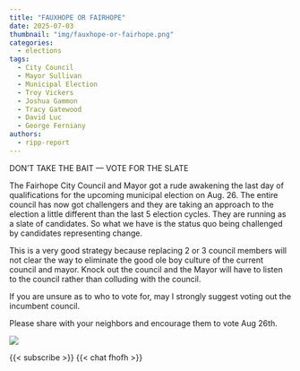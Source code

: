 ```yaml
---
title: "FAUXHOPE OR FAIRHOPE"
date: 2025-07-03
thumbnail: "img/fauxhope-or-fairhope.png"
categories: 
  - elections
tags: 
  - City Council
  - Mayor Sullivan
  - Municipal Election
  - Troy Vickers
  - Joshua Gammon
  - Tracy Gatewood
  - David Luc
  - George Ferniany
authors: 
  - ripp-report
---
```


DON’T TAKE THE BAIT — VOTE FOR THE SLATE

The Fairhope City Council and Mayor got a rude awakening the last day of qualifications for the upcoming municipal election on Aug. 26. The entire council has now got challengers and they are taking an approach to the election a little different than the last 5 election cycles. They are running as a slate of candidates. So what we have is the status quo being challenged by candidates representing change.

This is a very good strategy because replacing 2 or 3 council members will not clear the way to eliminate the good ole boy culture of the current council and mayor. Knock out the council and the Mayor will have to listen to the council rather than colluding with the council.

If you are unsure as to who to vote for, may I strongly suggest voting out the incumbent council.

Please share with your neighbors and encourage them to vote Aug 26th.

<img src="https://rippreport.com/cdn-cgi/image/width=750,quality=85,format=auto/img/candidates.jpg">

<style>.cactus-comment:has(.cactus-comment-time[title="Thu Jul 03 22:49:03 2025 UTC"]) {display:none;}</style>

{{< subscribe >}}
{{< chat fhofh >}}
